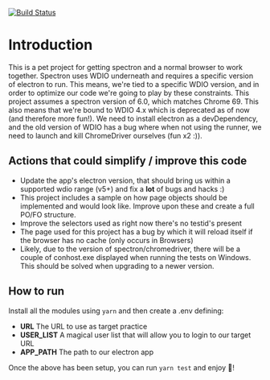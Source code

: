 [![Build Status](https://dev.azure.com/risc40/spectron-tests/_apis/build/status/josepmc.spectron-test?branchName=master)](https://dev.azure.com/risc40/spectron-tests/_build/latest?definitionId=1&branchName=master)

# Introduction

This is a pet project for getting spectron and a normal browser to work together. Spectron uses WDIO underneath and requires a specific version of electron to run.
This means, we're tied to a specific WDIO version, and in order to optimize our code we're going to play by these constraints.
This project assumes a spectron version of 6.0, which matches Chrome 69. This also means that we're bound to WDIO 4.x which is deprecated as of now (and therefore more fun!).
We need to install electron as a devDependency, and the old version of WDIO has a bug where when not using the runner, we need to launch and kill ChromeDriver ourselves (fun x2 :)).

## Actions that could simplify / improve this code

-   Update the app's electron version, that should bring us within a supported wdio range (v5+) and fix a **lot** of bugs and hacks :)
-   This project includes a sample on how page objects should be implemented and would look like. Improve upon these and create a full PO/FO structure.
-   Improve the selectors used as right now there's no testid's present
-   The page used for this project has a bug by which it will reload itself if the browser has no cache (only occurs in Browsers)
-   Likely, due to the version of spectron/chromedriver, there will be a couple of conhost.exe displayed when running the tests on Windows. This should be solved when upgrading to a newer version.

## How to run

Install all the modules using `yarn` and then create a .env defining:

-   **URL** The URL to use as target practice
-   **USER_LIST** A magical user list that will allow you to login to our target URL
-   **APP_PATH** The path to our electron app

Once the above has been setup, you can run `yarn test` and enjoy :tada:!
